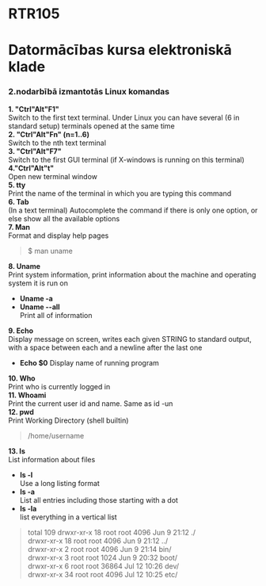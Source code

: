 # RTR105  
# Datormācības kursa elektroniskā klade  
### 2.nodarbībā izmantotās Linux komandas


**1. "Ctrl"Alt"F1"**  
Switch to the first text terminal. Under Linux you can have several (6 in standard setup) terminals opened at the same time  
**2. "Ctrl"Alt"Fn" (n=1..6)**  
Switch to the nth text terminal  
**3. "Ctrl"Alt"F7"**  
 Switch to the first GUI terminal (if X-windows is running on this terminal)  
**4."Ctrl"Alt"t"**  
Open new terminal window  
**5. tty**  
Print the name of the terminal in which you are typing this command  
**6. Tab**  
(In a text terminal) Autocomplete the command  if there is only one option, or else show all the available options   
**7. Man**  
 Format and display help pages
 > $ man uname  
 
**8. Uname**  
Print system information, print information about the machine and operating system it is run on
* **Uname -a** 
* **Uname --all**  
Print all of information

**9. Echo**   
Display message on screen, writes each given STRING to standard output, with a space between each and a newline after the last one
* **Echo $0**
Display name of running program  

**10. Who**   
Print who is currently logged in   
**11. Whoami**  
Print the current user id and name. Same as id -un   
**12. pwd**  
Print Working Directory (shell builtin)
> /home/username  

**13. ls**  
List information about files
* **ls -l**          
 Use a long listing format    
* **ls -a**          
  List all entries including those starting with a dot  
* **ls -la**          
  list everything in a vertical list  
 > total 109
drwxr-xr-x 18 root root 4096 Jun 9 21:12 ./   
drwxr-xr-x 18 root root 4096 Jun 9 21:12 ../    
drwxr-xr-x 2 root root 4096 Jun 9 21:14 bin/    
drwxr-xr-x 3 root root 1024 Jun 9 20:32 boot/   
drwxr-xr-x 6 root root 36864 Jul 12 10:26 dev/  
drwxr-xr-x 34 root root 4096 Jul 12 10:25 etc/  
 
  





